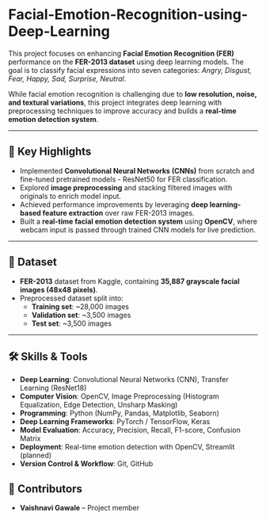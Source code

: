# Facial-Emotion-Recognition-using-Deep-Learning


This project focuses on enhancing **Facial Emotion Recognition (FER)** performance on the **FER-2013 dataset** using deep learning models. The goal is to classify facial expressions into seven categories: *Angry, Disgust, Fear, Happy, Sad, Surprise, Neutral*.  

While facial emotion recognition is challenging due to **low resolution, noise, and textural variations**, this project integrates deep learning with preprocessing techniques to improve accuracy and builds a **real-time emotion detection system**.

---

## 🔑 Key Highlights
- Implemented **Convolutional Neural Networks (CNNs)** from scratch and fine-tuned pretrained models - ResNet50 for FER classification.  
- Explored **image preprocessing** and stacking filtered images with originals to enrich model input.  
- Achieved performance improvements by leveraging **deep learning-based feature extraction** over raw FER-2013 images.  
- Built a **real-time facial emotion detection system** using **OpenCV**, where webcam input is passed through trained CNN models for live prediction.  

---

## 📂 Dataset
- **FER-2013** dataset from Kaggle, containing **35,887 grayscale facial images (48x48 pixels)**.
- Preprocessed dataset split into:
  - **Training set**: ~28,000 images  
  - **Validation set**: ~3,500 images  
  - **Test set**: ~3,500 images  

---

## 🛠 Skills & Tools

- **Deep Learning**: Convolutional Neural Networks (CNN), Transfer Learning (ResNet18)  
- **Computer Vision**: OpenCV, Image Preprocessing (Histogram Equalization, Edge Detection, Unsharp Masking)  
- **Programming**: Python (NumPy, Pandas, Matplotlib, Seaborn)  
- **Deep Learning Frameworks**: PyTorch / TensorFlow, Keras  
- **Model Evaluation**: Accuracy, Precision, Recall, F1-score, Confusion Matrix  
- **Deployment**: Real-time emotion detection with OpenCV, Streamlit (planned)  
- **Version Control & Workflow**: Git, GitHub  

## 👥 Contributors

- **Vaishnavi Gawale** – Project member
